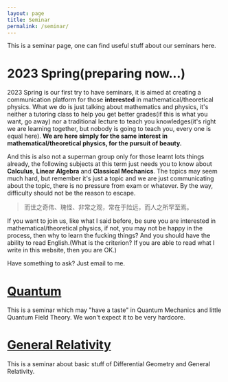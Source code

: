 ```yaml
---
layout: page
title: Seminar
permalink: /seminar/
---
```


This is a seminar page, one can find useful stuff about our seminars here.

**2023 Spring(preparing now...)**
=======

2023 Spring is our first try to have seminars, it is aimed at creating a communication platform for those **interested** in mathematical/theoretical physics. What we do is just talking about mathematics and physics, it's neither a tutoring class to help you get better grades(if this is what you want, go away) nor a traditional lecture to teach you knowledges(it's right we are learning together, but nobody is going to teach you, every one is equal here). **We are here simply for the same interest in mathematical/theoretical physics, for the pursuit of beauty.**

And this is also not a superman group only for those learnt lots things already, the following subjects at this term just needs you to know about **Calculus**, **Linear Algebra** and **Classical Mechanics**. The topics may seem much hard, but remember it's just a topic and we are just communicating about the topic, there is no pressure from exam or whatever. By the way, difficulty should not be the reason to escape.
>而世之奇伟、瑰怪、非常之观，常在于险远，而人之所罕至焉。

If you want to join us, like what I said before, be sure you are interested in mathematical/theoretical physics, if not, you may not be happy in the process, then why to learn the fucking things? And you should have the ability to read English.(What is the criterion? If you are able to read what I write in this website, then you are OK.)

Have something to ask? Just email to me.

**[Quantum](https://haohua-sun.github.io/seminar/quantum/)**
=======

This is a seminar which may "have a taste" in Quantum Mechanics and little Quantum Field Theory. We won't expect it to be very hardcore.


**[General Relativity](https://haohua-sun.github.io/seminar/gr/)**
=======

This is a seminar about basic stuff of Differential Geometry and General Relativity.